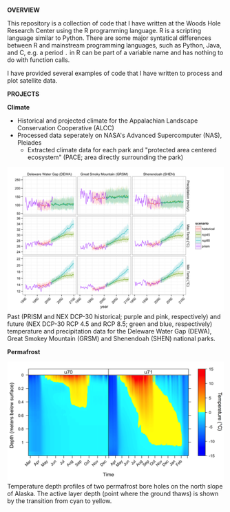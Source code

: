 **OVERVIEW**

This repository is a collection of code that I have written at the Woods Hole Research Center using the R programming language. R is a scripting language similar to Python. There are some major syntatical differences between R and mainstream programming languages, such as Python, Java, and C, e.g. a period `.` in R can be part of a variable name and has nothing to do with function calls.

I have provided several examples of code that I have written to process and plot satellite data.

**PROJECTS**

**Climate**
- Historical and projected climate for the Appalachian Landscape Conservation Cooperative (ALCC)
- Processed data seperately on NASA's Advanced Supercomputer (NAS), Pleiades
	- Extracted climate data for each park and "protected area centered ecosystem" (PACE; area directly surrounding the park)

![Alt text](/climate/plots/alcc_park_prism_dcp30_plots_metric.png?raw=true "ALCC Climate Plot")
Past (PRISM and NEX DCP-30 historical; purple and pink, respectively) and future (NEX DCP-30 RCP 4.5 and RCP 8.5; green and blue, respectively) temperature and precipitation data for the Deleware Water Gap (DEWA), Great Smokey Mountain (GRSM) and Shenendoah (SHEN) national parks. 

**Permafrost**

![Alt text](/permafrost/fig_2_tsp_freeze_thaw_depth_temp.png?raw=true "ALCC Climate Plot")
Temperature depth profiles of two permafrost bore holes on the north slope of Alaska. The active layer depth (point where the ground thaws) is shown by the transition from cyan to yellow. 

